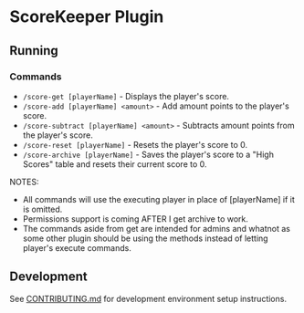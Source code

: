 # ScoreKeeper Plugin

## Running

### Commands

* `/score-get [playerName]` - Displays the player's score.
* `/score-add [playerName] <amount>` - Add amount points to the player's score.
* `/score-subtract [playerName] <amount>` - Subtracts amount points from the player's score.
* `/score-reset [playerName]` - Resets the player's score to 0.
* `/score-archive [playerName]` - Saves the player's score to a "High Scores" table and resets their current score to 0.

NOTES:
* All commands will use the executing player in place of [playerName] if it is omitted.
* Permissions support is coming AFTER I get archive to work.
* The commands aside from get are intended for admins and whatnot as some other plugin should be using the methods instead of letting player's execute commands.

## Development

See [CONTRIBUTING.md](CONTRIBUTING.md) for development environment setup instructions.

